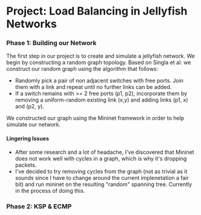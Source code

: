 # Project: Load Balancing in Jellyfish Networks

### Phase 1: Building our Network
The first step in our project is to create and simulate a jellyfish network. We begin by constructing a random graph topology. Based on Singla et al. we construct our random graph using the algorithm that follows:
- Randomly pick a pair of non adjacent switches with free ports. Join them with a link and repeat until no further links can be added.
- If a switch remains with >= 2 free ports (p1, p2), incorporate them by removing a uniform-random existing link (x,y) and adding links (p1, x) and (p2, y).

We constructed our graph using the Mininet framework in order to help simulate our network.

#### Lingering Issues
- After some research and a lot of headache, I've discovered that Mininet does not work well with cycles in a graph, which is why it's dropping packets.
- I've decided to try removing cycles from the graph (not as trivial as it sounds since I have to change around the current implenetation a fair bit) and run mininet on the resulting "random" spanning tree. Currently in the process of doing this.

### Phase 2: KSP & ECMP
